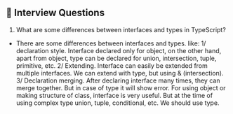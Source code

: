 ## 🎯 Interview Questions

1. What are some differences between interfaces and types in TypeScript?

- There are some differences between interfaces and types. like: 1/ declaration style. Interface declared only for object, on the other hand, apart from object, type can be declared for union, intersection, tuple, primitive, etc. 2/ Extending. Interface can easily be extended from multiple interfaces. We can extend with type, but using & (intersection). 3/ Declaration merging. After declaring interface many times, they can merge together. But in case of type it will show error. For using object or making structure of class, interface is very useful. But at the time of using complex type union, tuple, conditional, etc. We should use type.
